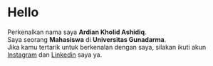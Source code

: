 # Hello
Perkenalkan nama saya **Ardian Kholid Ashidiq**.\
Saya seorang **Mahasiswa** di **Universitas Gunadarma**.\
Jika kamu tertarik untuk berkenalan dengan saya, silakan ikuti akun [Instagram](www.instagram.com/ardnkhld) dan [Linkedin](https://www.linkedin.com/in/ardianashidiq) saya ya.
